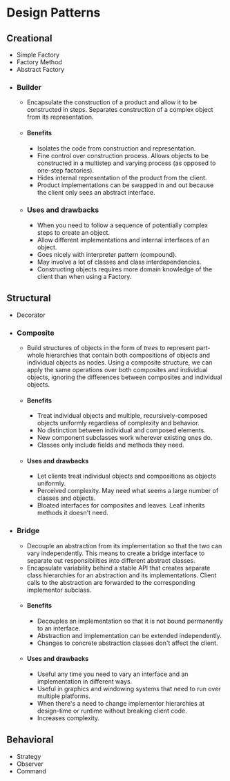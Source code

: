 # Design Patterns

## Creational
- Simple Factory
- Factory Method
- Abstract Factory
- ### Builder
  - Encapsulate the construction of a product and allow it to be constructed in steps. Separates construction of a complex object from its representation.
  - #### Benefits
    - Isolates the code from construction and representation.
    - Fine control over construction process. Allows objects to be constructed in a multistep and varying process (as opposed to one-step factories).
    - Hides internal representation of the product from the client.
    - Product implementations can be swapped in and out because the client only sees an abstract interface.
  - ### Uses and drawbacks
    - When you need to follow a sequence of potentially complex steps to create an object.
    - Allow different implementations and internal interfaces of an object.
    - Goes nicely with interpreter pattern (compound).
    - May involve a lot of classes and class interdependencies.
    - Constructing objects requires more domain knowledge of the client than when using a Factory.

## Structural
- Decorator
- ### Composite
  - Build structures of objects in the form of *trees* to represent part-whole hierarchies that contain both compositions of objects and individual objects as nodes. Using a composite structure, we can apply the same operations over both composites and individual objects, ignoring the differences between composites and individual objects.
  - #### Benefits
    - Treat individual objects and multiple, recursively-composed objects uniformly regardless of complexity and behavior.
    - No distinction between individual and composed elements. 
    - New component subclasses work wherever existing ones do.
    - Classes only include fields and methods they need.
  - #### Uses and drawbacks 
    - Let clients treat individual objects and compositions as objects uniformly.
    - Perceived complexity. May need what seems a large number of classes and objects.
    - Bloated interfaces for composites and leaves. Leaf inherits methods it doesn't need.
- ### Bridge
  - Decouple an abstraction from its implementation so that the two can vary independently. This means to create a bridge interface to separate out responsibilities into different abstract classes.
  - Encapsulate variability behind a stable API that creates separate class hierarchies for an abstraction and its implementations. Client calls to the abstraction are forwarded to the corresponding implementor subclass.
  - #### Benefits
	- Decouples an implementation so that it is not bound permanently to an interface.
	- Abstraction and implementation can be extended independently.
	- Changes to concrete abstraction classes don't affect the client.
  - #### Uses and drawbacks 
	- Useful any time you need to vary an interface and an implementation in different ways.
	- Useful in graphics and windowing systems that need to run over multiple platforms.
	- When there's a need to change implementor hierarchies at design-time or runtime without breaking client code.
	- Increases complexity.
	
## Behavioral
- Strategy
- Observer
- Command

